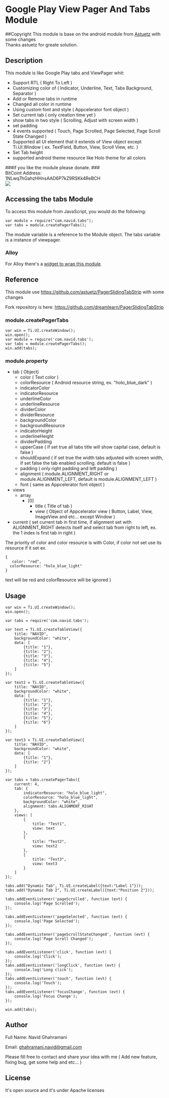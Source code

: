 # Google Play View Pager And Tabs Module

##Copyright
This module is base on the android module from [Astuetz](https://github.com/astuetz/PagerSlidingTabStrip) with some changes
<br>Thanks astuetz for greate solution.

## Description

This module is like Google Play tabs and ViewPager whit:

- Support RTL ( Right To Left )
- Customizing color of ( Indicator, Underline, Text, Tabs Background, Separator )
- Add or Remove tabs in runtime
- Changed all color in runtime
- Using custom font and style ( Appcelerator font object )
- Set current tab ( only creation time yet )
- show tabs in two style ( Scrolling, Adjust with screen width )
- set padding
- 4 events supported ( Touch, Page Scrolled, Page Selected, Page Scroll State Changed )
- Supported all UI element that it extends of View object except Ti.UI.Window ( ex. TextField, Button, View, Scroll View, etc. )
- Set Tab height
- supported android theme resource like Holo theme for all colors

###if you like the module please donate.
###<br>BitCoint Address: <br>1NLwq7hGahzHHnsAAD6P7kZ9RSKk4ReBCH<br>
<img src="http://chart.googleapis.com/chart?cht=qr&chs=200x200&chl=1NLwq7hGahzHHnsAAD6P7kZ9RSKk4ReBCH"/>


## Accessing the tabs Module

To access this module from JavaScript, you would do the following:

    var module = require("com.navid.tabs");
    var tabs = module.createPagerTabs();

The module variable is a reference to the Module object.
The tabs variable is a instance of viewpager.

### Alloy
For Alloy there's a [widget to wrap this module](http://github.com/fokkezb/nl.fokkezb.viewpager).

## Reference

This module use https://github.com/astuetz/PagerSlidingTabStrip with some changes

Fork repository is here:
https://github.com/dreamlearn/PagerSlidingTabStrip

### module.createPagerTabs

	var win = Ti.UI.createWindow();
	win.open();
	var module = require('com.navid.tabs');
	var tabs = module.createPagerTabs();
	win.add(tabs);

### module.property

- tab ( Object)
    - color ( Text color )
    - colorResource ( Android resource string, ex. "holo_blue_dark" )
    - indicatorColor
    - indicatorResource
    - underlineColor
    - underlineResource
    - dividerColor
    - dividerResource
    - backgroundColor
    - backgroundResource
    - indicatorHeight
    - underlineHeight
    - dividerPadding
    - upperCase ( if set true all tabs title will show capital case, default is false )
    - shouldExpand ( if set true the width tabs adjusted with screen width, if set false the tab enabled scrolling. default is false )
    - padding  ( only right padding and left padding )
    - alignment ( module.ALIGNMENT_RIGHT or module.ALIGNMENT_LEFT, default is  module.ALIGNMENT_LEFT )
    - font ( same as Appcelerator font object )
- views
    - array
        - [0]
           - title ( Title of tab )
           - view ( Object of Appcelerator view ( Button, Label, View, ImageView and etc... except Window )
- current ( set current tab in first time, if alignment set with ALIGNMENT_RIGHT detects itself and select tab from right to left, ex. the 1 index is first tab in right )

The priority of color and color resource is with Color, if color not set use its resource if it set
ex.<br>

	{
 	   color: "red",
  	  colorResource: "holo_blue_light"
	}

text will be red and colorResource will be ignored
}
## Usage

	var win = Ti.UI.createWindow();
	win.open();

	var tabs = require('com.navid.tabs');

	var text = Ti.UI.createTableView({
    	title: "NAVID",
	    backgroundColor: "white",
    	data: [
        	{title: "1"},
	        {title: "2"},
    	    {title: "3"},
        	{title: "4"},
	        {title: "5"}
    	]
	});

	var text2 = Ti.UI.createTableView({
    	title: "NAVID",
	    backgroundColor: "white",
	    data: [
    	    {title: "1"},
        	{title: "2"},
	        {title: "3"},
    	    {title: "4"},
        	{title: "5"},
	        {title: "6"}
    	]
	});

	var text3 = Ti.UI.createTableView({
	    title: "NAVID",
	    backgroundColor: "white",
	    data: [
	        {title: "1"},
	        {title: "2"}
	    ]
	});

	var tabs = tabs.createPagerTabs({
	    current: 4,
	    tab: {
	        indicatorResource: "holo_blue_light",
	        colorResource: "holo_blue_light",
	        backgroundColor: "white",
	        alignment: tabs.ALIGNMENT_RIGHT
	    },
	    views: [
	        {
	            title: "Test1",
	            view: text
	        },
	        {
	            title: "Test2",
	            view: text2
	        },
	        {
	            title: "Test3",
	            view: text3
	        }
	    ]
	});
	
	tabs.add("Dynamic Tab", Ti.UI.createLabel({text:"Label 1"}));
	tabs.add("Dynamic Tab 2", Ti.UI.createLabel({text:"Position 2"}));
	
	tabs.addEventListener('pageScrolled', function (evt) {
	    console.log('Page Scrolled');
	});

	tabs.addEventListener('pageSelected', function (evt) {
	    console.log('Page Selected');
	});

	tabs.addEventListener('pageScrollStateChanged', function (evt) {
	    console.log('Page Scroll Changed');
	});

	tabs.addEventListener('click', function (evt) {
	    console.log('Click');
	});
	tabs.addEventListener('longClick', function (evt) {
	    console.log('Long click');
	});
	tabs.addEventListener('touch', function (evt) {
	    console.log('Touch');
	});
	tabs.addEventListener('focusChange', function (evt) {
	    console.log('Focus Change');
	});
	
	win.add(tabs);

## Author

Full Name: Navid Ghahramani

Email: ghahramani.navid@gmail.com

Please fill free to contact and share your idea with me ( Add new feature, fixing bug, get some help and etc... )

## License

It's open source and it's under Apache licenses
